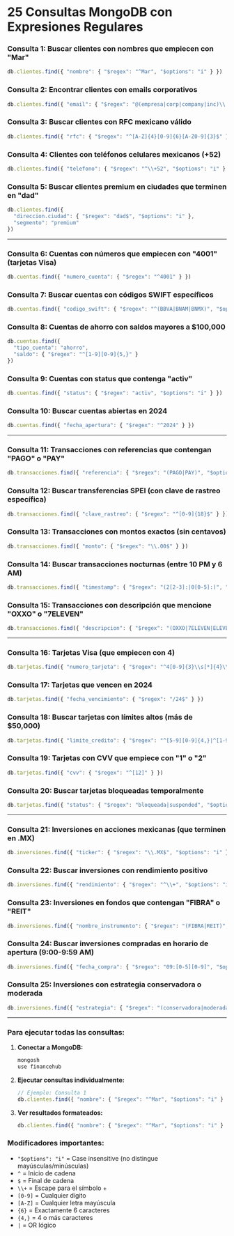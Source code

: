 # 25 Consultas MongoDB con Expresiones Regulares 


### **Consulta 1:** Buscar clientes con nombres que empiecen con "Mar"
```javascript
db.clientes.find({ "nombre": { "$regex": "^Mar", "$options": "i" } })
```

### **Consulta 2:** Encontrar clientes con emails corporativos
```javascript
db.clientes.find({ "email": { "$regex": "@(empresa|corp|company|inc)\\.com$", "$options": "i" } })
```

### **Consulta 3:** Buscar clientes con RFC mexicano válido
```javascript
db.clientes.find({ "rfc": { "$regex": "^[A-Z]{4}[0-9]{6}[A-Z0-9]{3}$" } })
```

### **Consulta 4:** Clientes con teléfonos celulares mexicanos (+52)
```javascript
db.clientes.find({ "telefono": { "$regex": "^\\+52", "$options": "i" } })
```

### **Consulta 5:** Buscar clientes premium en ciudades que terminen en "dad"
```javascript
db.clientes.find({ 
  "direccion.ciudad": { "$regex": "dad$", "$options": "i" },
  "segmento": "premium"
})
```

---



### **Consulta 6:** Cuentas con números que empiecen con "4001" (tarjetas Visa)
```javascript
db.cuentas.find({ "numero_cuenta": { "$regex": "^4001" } })
```

### **Consulta 7:** Buscar cuentas con códigos SWIFT específicos
```javascript
db.cuentas.find({ "codigo_swift": { "$regex": "^(BBVA|BNAM|BNMX)", "$options": "i" } })
```

### **Consulta 8:** Cuentas de ahorro con saldos mayores a $100,000
```javascript
db.cuentas.find({ 
  "tipo_cuenta": "ahorro",
  "saldo": { "$regex": "^[1-9][0-9]{5,}" }
})
```

### **Consulta 9:** Cuentas con status que contenga "activ"
```javascript
db.cuentas.find({ "status": { "$regex": "activ", "$options": "i" } })
```

### **Consulta 10:** Buscar cuentas abiertas en 2024
```javascript
db.cuentas.find({ "fecha_apertura": { "$regex": "^2024" } })
```

---

### **Consulta 11:** Transacciones con referencias que contengan "PAGO" o "PAY"
```javascript
db.transacciones.find({ "referencia": { "$regex": "(PAGO|PAY)", "$options": "i" } })
```

### **Consulta 12:** Buscar transferencias SPEI (con clave de rastreo específica)
```javascript
db.transacciones.find({ "clave_rastreo": { "$regex": "^[0-9]{18}$" } })
```

### **Consulta 13:** Transacciones con montos exactos (sin centavos)
```javascript
db.transacciones.find({ "monto": { "$regex": "\\.00$" } })
```

### **Consulta 14:** Buscar transacciones nocturnas (entre 10 PM y 6 AM)
```javascript
db.transacciones.find({ "timestamp": { "$regex": "(2[2-3]:|0[0-5]:)", "$options": "i" } })
```

### **Consulta 15:** Transacciones con descripción que mencione "OXXO" o "7ELEVEN"
```javascript
db.transacciones.find({ "descripcion": { "$regex": "(OXXO|7ELEVEN|ELEVEN)", "$options": "i" } })
```

---



### **Consulta 16:** Tarjetas Visa (que empiecen con 4)
```javascript
db.tarjetas.find({ "numero_tarjeta": { "$regex": "^4[0-9]{3}\\s[*]{4}\\s[*]{4}\\s[0-9]{4}$" } })
```

### **Consulta 17:** Tarjetas que vencen en 2024
```javascript
db.tarjetas.find({ "fecha_vencimiento": { "$regex": "/24$" } })
```

### **Consulta 18:** Buscar tarjetas con límites altos (más de $50,000)
```javascript
db.tarjetas.find({ "limite_credito": { "$regex": "^[5-9][0-9]{4,}|^[1-9][0-9]{5,}" } })
```

### **Consulta 19:** Tarjetas con CVV que empiece con "1" o "2"
```javascript
db.tarjetas.find({ "cvv": { "$regex": "^[12]" } })
```

### **Consulta 20:** Buscar tarjetas bloqueadas temporalmente
```javascript
db.tarjetas.find({ "status": { "$regex": "bloqueada|suspended", "$options": "i" } })
```

---


### **Consulta 21:** Inversiones en acciones mexicanas (que terminen en .MX)
```javascript
db.inversiones.find({ "ticker": { "$regex": "\\.MX$", "$options": "i" } })
```

### **Consulta 22:** Buscar inversiones con rendimiento positivo
```javascript
db.inversiones.find({ "rendimiento": { "$regex": "^\\+", "$options": "i" } })
```

### **Consulta 23:** Inversiones en fondos que contengan "FIBRA" o "REIT"
```javascript
db.inversiones.find({ "nombre_instrumento": { "$regex": "(FIBRA|REIT)", "$options": "i" } })
```

### **Consulta 24:** Buscar inversiones compradas en horario de apertura (9:00-9:59 AM)
```javascript
db.inversiones.find({ "fecha_compra": { "$regex": "09:[0-5][0-9]", "$options": "i" } })
```

### **Consulta 25:** Inversiones con estrategia conservadora o moderada
```javascript
db.inversiones.find({ "estrategia": { "$regex": "(conservadora|moderada)", "$options": "i" } })
```

---


### Para ejecutar todas las consultas:
1. **Conectar a MongoDB:**
   ```bash
   mongosh
   use financehub
   ```

2. **Ejecutar consultas individualmente:**
   ```javascript
   // Ejemplo: Consulta 1
   db.clientes.find({ "nombre": { "$regex": "^Mar", "$options": "i" } })
   ```

3. **Ver resultados formateados:**
   ```javascript
   db.clientes.find({ "nombre": { "$regex": "^Mar", "$options": "i" } }).pretty()
   ```

### Modificadores importantes:
- `"$options": "i"` = Case insensitive (no distingue mayúsculas/minúsculas)
- `^` = Inicio de cadena
- `$` = Final de cadena
- `\\+` = Escape para el símbolo +
- `[0-9]` = Cualquier dígito
- `[A-Z]` = Cualquier letra mayúscula
- `{6}` = Exactamente 6 caracteres
- `{4,}` = 4 o más caracteres
- `|` = OR lógico